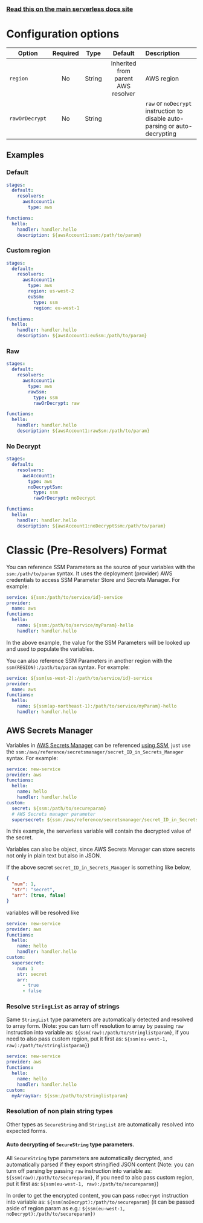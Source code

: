 <!--
title: Serverless Framework - Variables - AWS SSM & Secrets Manager
description: How to reference AWS SSM Parameter Store & Secrets Manager
short_title: Serverless Variables - AWS SSM & Secrets Manager
keywords: ['Serverless Framework', 'AWS SSM', 'Secrets Manager', 'Variables']
-->

<!-- DOCS-SITE-LINK:START automatically generated  -->

### [Read this on the main serverless docs site](https://www.serverless.com/framework/docs/guides/variables/ssm)

<!-- DOCS-SITE-LINK:END -->

# Configuration options

| Option         | Required |  Type  |              Default               | Description                                                                 |
| -------------- | :------: | :----: | :--------------------------------: | :-------------------------------------------------------------------------- |
| `region`       |    No    | String | Inherited from parent AWS resolver | AWS region                                                                  |
| `rawOrDecrypt` |    No    | String |                                    | `raw` or `noDecrypt` instruction to disable auto-parsing or auto-decrypting |

## Examples

### Default

```yaml
stages:
  default:
    resolvers:
      awsAccount1:
        type: aws

functions:
  hello:
    handler: handler.hello
    description: ${awsAccount1:ssm:/path/to/param}
```

### Custom region

```yaml
stages:
  default:
    resolvers:
      awsAccount1:
        type: aws
        region: us-west-2
        euSsm:
          type: ssm
          region: eu-west-1

functions:
  hello:
    handler: handler.hello
    description: ${awsAccount1:euSsm:/path/to/param}
```

### Raw

```yaml
stages:
  default:
    resolvers:
      awsAccount1:
        type: aws
        rawSsm:
          type: ssm
          rawOrDecrypt: raw

functions:
  hello:
    handler: handler.hello
    description: ${awsAccount1:rawSsm:/path/to/param}
```

### No Decrypt

```yaml
stages:
  default:
    resolvers:
      awsAccount1:
        type: aws
        noDecryptSsm:
          type: ssm
          rawOrDecrypt: noDecrypt

functions:
  hello:
    handler: handler.hello
    description: ${awsAccount1:noDecryptSsm:/path/to/param}
```

# Classic (Pre-Resolvers) Format

You can reference SSM Parameters as the source of your variables with the `ssm:/path/to/param` syntax.
It uses the deployment (provider) AWS credentials to access SSM Parameter Store and Secrets Manager.
For example:

```yml
service: ${ssm:/path/to/service/id}-service
provider:
  name: aws
functions:
  hello:
    name: ${ssm:/path/to/service/myParam}-hello
    handler: handler.hello
```

In the above example, the value for the SSM Parameters will be looked up and used to populate the variables.

You can also reference SSM Parameters in another region with the `ssm(REGION):/path/to/param` syntax. For example:

```yml
service: ${ssm(us-west-2):/path/to/service/id}-service
provider:
  name: aws
functions:
  hello:
    name: ${ssm(ap-northeast-1):/path/to/service/myParam}-hello
    handler: handler.hello
```

## AWS Secrets Manager

Variables in [AWS Secrets Manager](https://aws.amazon.com/secrets-manager/) can be referenced [using SSM](https://docs.aws.amazon.com/systems-manager/latest/userguide/integration-ps-secretsmanager.html), just use the `ssm:/aws/reference/secretsmanager/secret_ID_in_Secrets_Manager` syntax. For example:

```yml
service: new-service
provider: aws
functions:
  hello:
    name: hello
    handler: handler.hello
custom:
  secret: ${ssm:/path/to/secureparam}
  # AWS Secrets manager parameter
  supersecret: ${ssm:/aws/reference/secretsmanager/secret_ID_in_Secrets_Manager}
```

In this example, the serverless variable will contain the decrypted value of the secret.

Variables can also be object, since AWS Secrets Manager can store secrets not only in plain text but also in JSON.

If the above secret `secret_ID_in_Secrets_Manager` is something like below,

```json
{
  "num": 1,
  "str": "secret",
  "arr": [true, false]
}
```

variables will be resolved like

```yml
service: new-service
provider: aws
functions:
  hello:
    name: hello
    handler: handler.hello
custom:
  supersecret:
    num: 1
    str: secret
    arr:
      - true
      - false
```

### Resolve `StringList` as array of strings

Same `StringList` type parameters are automatically detected and resolved to array form. (Note: you can turn off resolution to array by passing `raw` instruction into variable as: `${ssm(raw):/path/to/stringlistparam}`, if you need to also pass custom region, put it first as: `${ssm(eu-west-1, raw):/path/to/stringlistparam}`)

```yml
service: new-service
provider: aws
functions:
  hello:
    name: hello
    handler: handler.hello
custom:
  myArrayVar: ${ssm:/path/to/stringlistparam}
```

### Resolution of non plain string types

Other types as `SecureString` and `StringList` are automatically resolved into expected forms.

#### Auto decrypting of `SecureString` type parameters.

All `SecureString` type parameters are automatically decrypted, and automatically parsed if they export stringified JSON content (Note: you can turn off parsing by passing `raw` instruction into variable as: `${ssm(raw):/path/to/secureparam}`, if you need to also pass custom region, put it first as: `${ssm(eu-west-1, raw):/path/to/secureparam}`)

In order to get the encrypted content, you can pass `noDecrypt` instruction into variable as: `${ssm(noDecrypt):/path/to/secureparam}` (it can be passed aside of region param as e.g.: `${ssm(eu-west-1, noDecrypt):/path/to/secureparam})`
